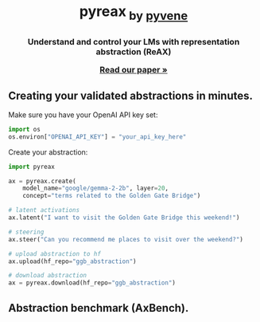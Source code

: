 <h1 align="center"> <p>pyreax<sub> by <a href="https://github.com/stanfordnlp/pyvene">pyvene</a></sub></p></h1>
<h3 align="center">
    <p>Understand and control your LMs with representation abstraction (ReAX)</p>
    <a href=""><strong>Read our paper »</strong></a></a>
</h3>

## Creating your validated abstractions in minutes.

Make sure you have your OpenAI API key set:
```python
import os
os.environ["OPENAI_API_KEY"] = "your_api_key_here"
```

Create your abstraction:
```python
import pyreax

ax = pyreax.create(
    model_name="google/gemma-2-2b", layer=20,
    concept="terms related to the Golden Gate Bridge")

# latent activations
ax.latent("I want to visit the Golden Gate Bridge this weekend!")

# steering
ax.steer("Can you recommend me places to visit over the weekend?")

# upload abstraction to hf
ax.upload(hf_repo="ggb_abstraction")

# download abstraction
ax = pyreax.download(hf_repo="ggb_abstraction")
```

## Abstraction benchmark (AxBench).

